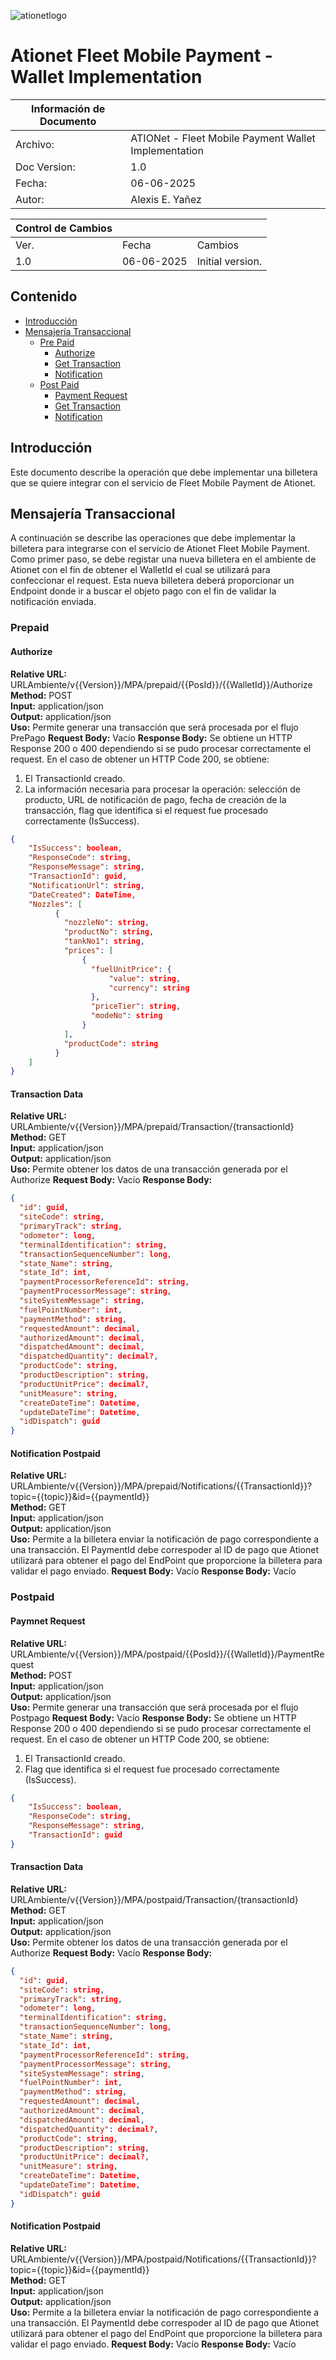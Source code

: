 ![ationetlogo](Content/Images/ATIOnetLogo_250x70.png)
# Ationet Fleet Mobile Payment - Wallet Implementation #

|Información de Documento||
|--- |--- |
|Archivo:|ATIONet - Fleet Mobile Payment Wallet Implementation|
|Doc Version:|1.0|
|Fecha:|06-06-2025|
|Autor:|Alexis E. Yañez|

|Control de Cambios |||
|--- |--- |--- |
|Ver.|Fecha|Cambios|
|1.0|06-06-2025|Initial version.|

## Contenido ##
- [Introducción](#Introducción)
- [Mensajería Transaccional](#mensajería-transaccional)
  - [Pre Paid](#prepaid)
     - [Authorize](#authorize)
     - [Get Transaction](#transaction-data)
     - [Notification](#notification-prepaid)
  - [Post Paid](#postpaid)
     - [Payment Request](#payment-request)
     - [Get Transaction](#transaction-data)
     - [Notification](#notification-prepaid)



## Introducción
Este documento describe la operación que debe implementar una billetera que se quiere integrar con el servicio de Fleet Mobile Payment de Ationet.


## Mensajería Transaccional
A continuación se describe las operaciones que debe implementar la billetera para integrarse con el servicio de Ationet Fleet Mobile Payment.
Como primer paso, se debe registar una nueva billetera en el ambiente de Ationet con el fin de obtener el WalletId el cual se utilizará para confeccionar el request.
Esta nueva billetera deberá proporcionar un Endpoint donde ir a buscar el objeto pago con el fin de validar la notificación enviada.


### Prepaid

#### Authorize 

<b>Relative URL:</b> URLAmbiente/v{{Version}}/MPA/prepaid/{{PosId}}/{{WalletId}}/Authorize</br>
<b>Method:</b> POST </br>
<b>Input:</b> application/json </br>
<b>Output:</b> application/json </br>
<b>Uso:</b> Permite generar una transacción que será procesada por el flujo PrePago 
<b>Request Body:</b>
Vacío
<b>Response Body:</b>
Se obtiene un HTTP Response 200 o 400 dependiendo si se pudo procesar correctamente el request. 
En el caso de obtener un HTTP Code 200, se obtiene:
1) El TransactionId creado.
2) La información necesaria para procesar la operación: selección de producto, URL de notificación de pago, fecha de creación de la transacción, flag que identifica si el request fue procesado correctamente (IsSuccess).

```json
{
    "IsSuccess": boolean,
    "ResponseCode": string,
    "ResponseMessage": string,
    "TransactionId": guid,
    "NotificationUrl": string,
    "DateCreated": DateTime,
    "Nozzles": [
          {
            "nozzleNo": string,
            "productNo": string,
            "tankNo1": string,
            "prices": [
                {
                  "fuelUnitPrice": {
                      "value": string,
                      "currency": string
                  },
                  "priceTier": string,
                  "modeNo": string
                }
            ],
            "productCode": string
          }
    ]
}
```



#### Transaction Data
<b>Relative URL:</b> URLAmbiente/v{{Version}}/MPA/prepaid/Transaction/{transactionId}</br>
<b>Method:</b> GET </br>
<b>Input:</b> application/json </br>
<b>Output:</b> application/json </br>
<b>Uso:</b> Permite obtener los datos de una transacción generada por el Authorize
<b>Request Body:</b>
Vacío
<b>Response Body:</b>
```json
{
  "id": guid,
  "siteCode": string,
  "primaryTrack": string,
  "odometer": long,
  "terminalIdentification": string,
  "transactionSequenceNumber": long,
  "state_Name": string,
  "state_Id": int,
  "paymentProcessorReferenceId": string,
  "paymentProcessorMessage": string,
  "siteSystemMessage": string,
  "fuelPointNumber": int,
  "paymentMethod": string,
  "requestedAmount": decimal,
  "authorizedAmount": decimal,
  "dispatchedAmount": decimal,
  "dispatchedQuantity": decimal?,
  "productCode": string,
  "productDescription": string,
  "productUnitPrice": decimal?,
  "unitMeasure": string,
  "createDateTime": Datetime,
  "updateDateTime": Datetime,
  "idDispatch": guid
}
```

#### Notification Postpaid
<b>Relative URL:</b> URLAmbiente/v{{Version}}/MPA/prepaid/Notifications/{{TransactionId}}?topic={{topic}}&id={{paymentId}}</br>
<b>Method:</b> GET </br>
<b>Input:</b> application/json </br>
<b>Output:</b> application/json </br>
<b>Uso:</b> Permite a la billetera enviar la notificación de pago correspondiente a una transacción. El PaymentId debe correspoder al ID de pago que Ationet utilizará para obtener el pago del EndPoint que proporcione la billetera para validar el pago enviado. 
<b>Request Body:</b>
Vacío
<b>Response Body:</b>
Vacío


### Postpaid

#### Paymnet Request 

<b>Relative URL:</b> URLAmbiente/v{{Version}}/MPA/postpaid/{{PosId}}/{{WalletId}}/PaymentRequest</br>
<b>Method:</b> POST </br>
<b>Input:</b> application/json </br>
<b>Output:</b> application/json </br>
<b>Uso:</b> Permite generar una transacción que será procesada por el flujo Postpago
<b>Request Body:</b>
Vacío
<b>Response Body:</b>
Se obtiene un HTTP Response 200 o 400 dependiendo si se pudo procesar correctamente el request. 
En el caso de obtener un HTTP Code 200, se obtiene:
1) El TransactionId creado.
2) Flag que identifica si el request fue procesado correctamente (IsSuccess).

```json
{
    "IsSuccess": boolean,
    "ResponseCode": string,
    "ResponseMessage": string,
    "TransactionId": guid
}
```



#### Transaction Data
<b>Relative URL:</b> URLAmbiente/v{{Version}}/MPA/postpaid/Transaction/{transactionId}</br>
<b>Method:</b> GET </br>
<b>Input:</b> application/json </br>
<b>Output:</b> application/json </br>
<b>Uso:</b> Permite obtener los datos de una transacción generada por el Authorize
<b>Request Body:</b>
Vacío
<b>Response Body:</b>
```json
{
  "id": guid,
  "siteCode": string,
  "primaryTrack": string,
  "odometer": long,
  "terminalIdentification": string,
  "transactionSequenceNumber": long,
  "state_Name": string,
  "state_Id": int,
  "paymentProcessorReferenceId": string,
  "paymentProcessorMessage": string,
  "siteSystemMessage": string,
  "fuelPointNumber": int,
  "paymentMethod": string,
  "requestedAmount": decimal,
  "authorizedAmount": decimal,
  "dispatchedAmount": decimal,
  "dispatchedQuantity": decimal?,
  "productCode": string,
  "productDescription": string,
  "productUnitPrice": decimal?,
  "unitMeasure": string,
  "createDateTime": Datetime,
  "updateDateTime": Datetime,
  "idDispatch": guid
}
```

#### Notification Postpaid
<b>Relative URL:</b> URLAmbiente/v{{Version}}/MPA/postpaid/Notifications/{{TransactionId}}?topic={{topic}}&id={{paymentId}}</br>
<b>Method:</b> GET </br>
<b>Input:</b> application/json </br>
<b>Output:</b> application/json </br>
<b>Uso:</b> Permite a la billetera enviar la notificación de pago correspondiente a una transacción. El PaymentId debe correspoder al ID de pago que Ationet utilizará para obtener el pago del EndPoint que proporcione la billetera para validar el pago enviado. 
<b>Request Body:</b>
Vacío
<b>Response Body:</b>
Vacío


